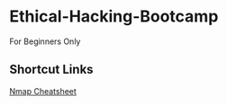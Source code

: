 # Ethical-Hacking-Bootcamp
For Beginners Only

## Shortcut Links
[Nmap Cheatsheet](https://github.com/3ls3if/Ethical-Hacking-Bootcamp/blob/main/Nmap.md)
